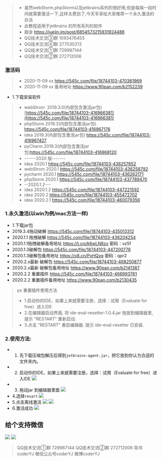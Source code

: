 >- 虽然webStorm,phpStorm以及jetbrains系列的很好用,但是每隔一段时间就需要激活一下,这样太费劲了,今天军哥给大家推荐一个永久激活的办法
>- 此教程适用于jetbrains 的所有系列的软件
>- 掘金  https://juejin.im/post/6854573215931924488
>- QQ技术交流③群 1093476453
>- QQ技术交流④群 277030213
>- QQ技术交流①群 729987144
>- QQ技术交流②群 272712006

### 激活码
>- 2020-11-09 xx https://545c.com/file/18744103-470361969
>- 2020-11-09 xx 备用地址 https://www.90pan.com/b2152239

- 1.下载安装软件
>- webStrom  2019.3.0(内部包含激活jar包) [https://545c.com/file/18744103-416966381](https://545c.com/file/18744103-416966381)
>- phpStorm 2019.3(内部包含激活jar包) https://545c.com/file/18744103-416967176
>- idea 2019.3(内部包含激活jar包) https://545c.com/file/18744103-416967427
>- pyCharm 2019.3(内部包含激活jar包)https://545c.com/file/18744103-416968120
>- ------2020 版-------
>- idea 2020.1 https://545c.com/file/18744103-436257652
>- webStrom 2020.1 https://545c.com/file/18744103-436258792
>- pycharm 2020.1 https://545c.com/file/18744103-436262171
>- phpStorm 2020.1 https://545c.com/file/18744103-437789470
>- --2020.1.2---
>- idea 2020.1.2 https://545c.com/file/18744103-447221592
>- idea 2020.2 https://545c.com/file/18744103-455472702
>- idea 2020.2.1 https://545c.com/file/18744103-460079356
### 1.永久激活(以win为例/mac方法一样)
- 1.下载jar包
- 2019.3.4拖动破解 https://545c.com/file/18744103-435013312
- 2020.1.1 拖拽破解 https://545c.com/file/18744103-436204254
- 2020.1.1拖拽破解备用地址 https://t.cn/A6wLN8zx 密码：vz5f
- 2020.1.3破解包 https://545c.com/file/18744103-447200776
- 2020.1.3破解包备用地址 https://o8.cn/PxHQyq 密码：qpr2
- 2020.2.x最新 破解包 https://545c.com/file/18744103-468250877
- 2020.2.x最新 破解包备用地址 https://www.90pan.com/b2141387
- 2020.2.2 重置插件 https://545c.com/file/18744103-466993761
- 2020.2.2 重置插件备用地址 https://www.90pan.com/b2130435
>ps 重置插件使用方法
>- 1.启动你的IDE，如果上来就需要注册，选择：试用（Evaluate for free）进入IDE
>- 2.在编辑器启动界面, 将 ide-eval-resetter-1.0.4.jar 拖放到编辑器里, 提示 "RESTART" 重新启动.
>- 3.点击 "RESTART" 重启编辑器. 提示 ide-eval-resetter 已安装.

### 2.使用方法:
- 1. 先下载压缩包解压后得到`jetbrains-agent.jar`，把它放到你认为合适的文件夹内。
- 2. 启动你的IDE，如果上来就需要注册，选择：试用（Evaluate for free）进入IDE
![](https://upload-images.jianshu.io/upload_images/1433350-602066df9a219afd.png?imageMogr2/auto-orient/strip%7CimageView2/2/w/1240)
- 3. 拖动jar 到编辑器里面
![](https://upload-images.jianshu.io/upload_images/1433350-53292294b1fe5fec.png?imageMogr2/auto-orient/strip%7CimageView2/2/w/1240)
- 4.选择`resart`
![](https://upload-images.jianshu.io/upload_images/1433350-638f39e07362aa18.png?imageMogr2/auto-orient/strip%7CimageView2/2/w/1240)
- 5.点击离线激活
![](https://upload-images.jianshu.io/upload_images/1433350-7731ab176c68bc49.png?imageMogr2/auto-orient/strip%7CimageView2/2/w/1240)
![](https://upload-images.jianshu.io/upload_images/1433350-2418e85d04c57943.png?imageMogr2/auto-orient/strip%7CimageView2/2/w/1240)
- 6.激活成功
![](https://upload-images.jianshu.io/upload_images/1433350-4ca712599d9d966e.png?imageMogr2/auto-orient/strip%7CimageView2/2/w/1240)

## 给个支持微信
![](https://upload-images.jianshu.io/upload_images/1433350-6471dd703849e978.jpg?imageMogr2/auto-orient/strip%7CimageView2/2/w/1240)
![](https://upload-images.jianshu.io/upload_images/1433350-06a46a9aa8105795.jpg?imageMogr2/auto-orient/strip%7CimageView2/2/w/1240)

> QQ技术交流①群 729987144
> QQ技术交流②群 272712006
> 简书coderYJ
> 微信公众号coderYJ
> 微博coderYJ

